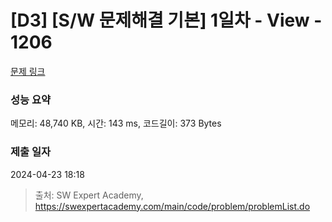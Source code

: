 # [D3] [S/W 문제해결 기본] 1일차 - View - 1206 

[문제 링크](https://swexpertacademy.com/main/code/problem/problemDetail.do?contestProbId=AV134DPqAA8CFAYh) 

### 성능 요약

메모리: 48,740 KB, 시간: 143 ms, 코드길이: 373 Bytes

### 제출 일자

2024-04-23 18:18



> 출처: SW Expert Academy, https://swexpertacademy.com/main/code/problem/problemList.do